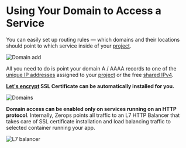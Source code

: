 # Using Your Domain to Access a Service

You can easily set up routing rules — which domains and their locations should point to which service inside of your [project](/documentation/overview/projects-and-services-structure.html#project).

![Domain add](/domain-add.png "Domain add")

All you need to do is point your domain A / AAAA records to one of the [unique IP addresses](/documentation/routing/unique-ipv4-ipv6-addresses.html) assigned to your [project](/documentation/overview/projects-and-services-structure.html#project) or the free [shared IPv4](/documentation/routing/using-shared-ipv4.html).

**[Let's encrypt](https://letsencrypt.org/) SSL Certificate can be automatically installed for you.**

![Domains](/domains.png "Domains")

**Domain access can be enabled only on services running on an HTTP protocol**. Internally, Zerops points all traffic to an L7 HTTP Balancer that takes care of SSL certificate installation and load balancing traffic to selected container running your app.

![L7 balancer](/l7balancer.png "L7 balancer")
